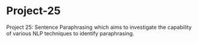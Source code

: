 # Project-25
Project 25: Sentence Paraphrasing which aims to investigate the capability of various NLP techniques to identify paraphrasing. 
